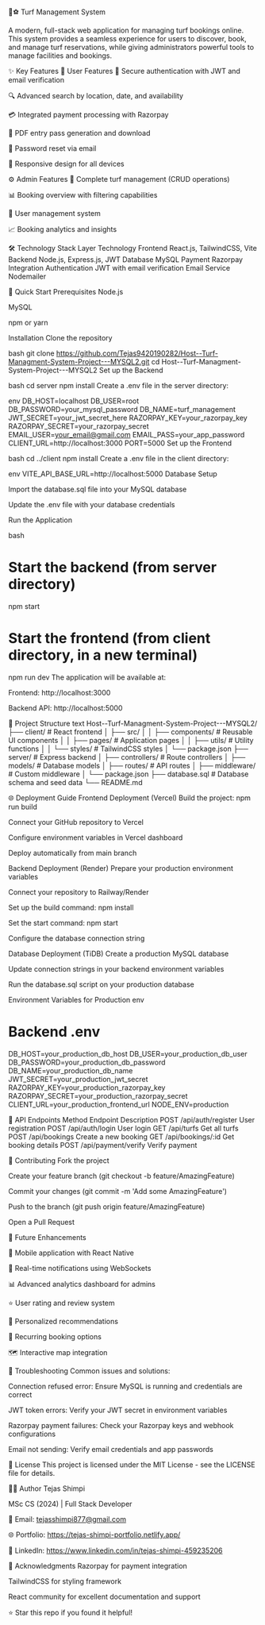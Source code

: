 🏏⚽ Turf Management System

A modern, full-stack web application for managing turf bookings online. This system provides a seamless experience for users to discover, book, and manage turf reservations, while giving administrators powerful tools to manage facilities and bookings.


✨ Key Features
👤 User Features
🔐 Secure authentication with JWT and email verification

🔍 Advanced search by location, date, and availability

💳 Integrated payment processing with Razorpay

📄 PDF entry pass generation and download

🔄 Password reset via email

📱 Responsive design for all devices

⚙️ Admin Features
🎯 Complete turf management (CRUD operations)

📊 Booking overview with filtering capabilities

👥 User management system

📈 Booking analytics and insights

🛠 Technology Stack
Layer	Technology
Frontend	React.js, TailwindCSS, Vite
Backend	Node.js, Express.js, JWT
Database	MySQL
Payment	Razorpay Integration
Authentication	JWT with email verification
Email Service	Nodemailer

🚀 Quick Start
Prerequisites
Node.js 

MySQL

npm or yarn

Installation
Clone the repository

bash
git clone https://github.com/Tejas9420190282/Host--Turf-Managment-System-Project---MYSQL2.git
cd Host--Turf-Managment-System-Project---MYSQL2
Set up the Backend

bash
cd server
npm install
Create a .env file in the server directory:

env
DB_HOST=localhost
DB_USER=root
DB_PASSWORD=your_mysql_password
DB_NAME=turf_management
JWT_SECRET=your_jwt_secret_here
RAZORPAY_KEY=your_razorpay_key
RAZORPAY_SECRET=your_razorpay_secret
EMAIL_USER=your_email@gmail.com
EMAIL_PASS=your_app_password
CLIENT_URL=http://localhost:3000
PORT=5000
Set up the Frontend

bash
cd ../client
npm install
Create a .env file in the client directory:

env
VITE_API_BASE_URL=http://localhost:5000
Database Setup

Import the database.sql file into your MySQL database

Update the .env file with your database credentials

Run the Application

bash
# Start the backend (from server directory)
npm start

# Start the frontend (from client directory, in a new terminal)
npm run dev
The application will be available at:

Frontend: http://localhost:3000

Backend API: http://localhost:5000

📁 Project Structure
text
Host--Turf-Managment-System-Project---MYSQL2/
├── client/                 # React frontend
│   ├── src/
│   │   ├── components/     # Reusable UI components
│   │   ├── pages/         # Application pages
│   │   ├── utils/         # Utility functions
│   │   └── styles/        # TailwindCSS styles
│   └── package.json
├── server/                 # Express backend
│   ├── controllers/        # Route controllers
│   ├── models/            # Database models
│   ├── routes/            # API routes
│   ├── middleware/        # Custom middleware
│   └── package.json
├── database.sql           # Database schema and seed data
└── README.md

🌐 Deployment Guide
Frontend Deployment (Vercel)
Build the project: npm run build

Connect your GitHub repository to Vercel

Configure environment variables in Vercel dashboard

Deploy automatically from main branch

Backend Deployment (Render)
Prepare your production environment variables

Connect your repository to Railway/Render

Set up the build command: npm install

Set the start command: npm start

Configure the database connection string

Database Deployment (TiDB)
Create a production MySQL database

Update connection strings in your backend environment variables

Run the database.sql script on your production database

Environment Variables for Production
env
# Backend .env
DB_HOST=your_production_db_host
DB_USER=your_production_db_user
DB_PASSWORD=your_production_db_password
DB_NAME=your_production_db_name
JWT_SECRET=your_production_jwt_secret
RAZORPAY_KEY=your_production_razorpay_key
RAZORPAY_SECRET=your_production_razorpay_secret
CLIENT_URL=your_production_frontend_url
NODE_ENV=production

🔧 API Endpoints
Method	Endpoint	Description
POST	/api/auth/register	User registration
POST	/api/auth/login	User login
GET	/api/turfs	Get all turfs
POST	/api/bookings	Create a new booking
GET	/api/bookings/:id	Get booking details
POST	/api/payment/verify	Verify payment

🤝 Contributing
Fork the project

Create your feature branch (git checkout -b feature/AmazingFeature)

Commit your changes (git commit -m 'Add some AmazingFeature')

Push to the branch (git push origin feature/AmazingFeature)

Open a Pull Request

🔮 Future Enhancements

📱 Mobile application with React Native

🔔 Real-time notifications using WebSockets

📊 Advanced analytics dashboard for admins

⭐ User rating and review system

🎯 Personalized recommendations

📅 Recurring booking options

🗺️ Interactive map integration

🐛 Troubleshooting
Common issues and solutions:

Connection refused error: Ensure MySQL is running and credentials are correct

JWT token errors: Verify your JWT secret in environment variables

Razorpay payment failures: Check your Razorpay keys and webhook configurations

Email not sending: Verify email credentials and app passwords

📄 License
This project is licensed under the MIT License - see the LICENSE file for details.

👨‍💻 Author
Tejas Shimpi

MSc CS (2024) | Full Stack Developer

📧 Email: tejasshimpi877@gmail.com

🌐 Portfolio: https://tejas-shimpi-portfolio.netlify.app/

💼 LinkedIn: https://www.linkedin.com/in/tejas-shimpi-459235206

🙏 Acknowledgments
Razorpay for payment integration

TailwindCSS for styling framework

React community for excellent documentation and support

⭐ Star this repo if you found it helpful!

